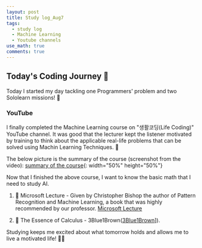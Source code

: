 ```yaml
---
layout: post
title: Study log_Aug7
tags:
  - study log
  - Machine Learning
  - Youtube channels
use_math: true
comments: true
---
```


## Today's Coding Journey 🚀

Today I started my day tackling one Programmers' problem and  two Sololearn missions! 💪

### YouTube 
I finally completed the Machine Learning course on "생활코딩(Life Coding)" YouTube channel. It was good that the lecturer kept the listener motivated by training to think about the applicable real-life problems that can be solved using Machin Learning Techniques. 🧠

The below picture is the summary of the course (screenshot from the video): 
[summary of the course](docs/assets/summary.png){: width="50%" height="50%"}

Now that I finished the above course, I want to know the basic math that I need to study AI. 

1. 🎥 Microsoft Lecture - Given by Christopher Bishop the author of Pattern Recognition and Machine Learning, a book that was highly recommended by our professor.
[Microsoft Lecture](https://www.youtube.com/watch?v=EdHqrd1OMvw&list=PLqijQYffqJi9kjaNAVx3pnyetrwaWKtRd&ab_channel=MicrosoftResearch) 

2. 🎥 The Essence of Calculus - 3Blue1Brown([3Blue1Brown](https://www.youtube.com/watch?v=WUvTyaaNkzM&list=PLZHQObOWTQDMsr9K-rj53DwVRMYO3t5Yr&ab_channel=3Blue1Brown)]). 

Studying keeps me excited about what tomorrow holds and allows me to live a motivated life! 🌈😊
